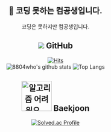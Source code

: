 <div align="center">

## :wave: 코딩 못하는 컴공생입니다.
코딩은 못하지만 컴공생입니다. 


## <img src="https://img.shields.io/badge/GitHub-181717?style=flat-square&logo=GitHub&logoColor=white"/></a> GitHub 
[![Hits](https://hits.seeyoufarm.com/api/count/incr/badge.svg?url=https%3A%2F%2Fgithub.com%2F8804who%2F&count_bg=%23000000&title_bg=%23555555&icon=&icon_color=%AAAAAA&title=hits&edge_flat=false)](https://hits.seeyoufarm.com) 
<br>
![8804who's github stats](https://github-readme-stats.vercel.app/api?username=8804who&show_icons=true&theme=cobalt)
![Top Langs](https://github-readme-stats.vercel.app/api/top-langs/?username=8804who&layout=compact&theme=dark) 
<br>
 

## <img src="https://user-images.githubusercontent.com/83859931/183429030-16ad6f8b-fb72-48e8-9f05-8df7f4c86643.png" alt="알고리즘 어려워요..." width="80"/> Baekjoon


[![Solved.ac Profile](http://mazassumnida.wtf/api/generate_badge?boj=8804who)](https://solved.ac/8804who)
</div>
